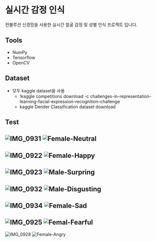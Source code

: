 # 실시간 감정 인식

컨볼루션 신경망을 사용한 실시간 얼굴 감정 및 성별 인식 프로젝트 입니다.

## Tools

- NumPy
- Tensorflow
- OpenCV

## Dataset
- 모두 kaggle dataset을 사용
   - !kaggle competitions download -c challenges-in-representation-learning-facial-expression-recognition-challenge
   - kaggle Dender Classification dataset download

## Test
![IMG_0931](https://user-images.githubusercontent.com/80025812/236637212-48f05a49-bcbf-4c76-88a6-edfd170149c0.jpg)                 ![Female-Neutral](https://user-images.githubusercontent.com/80025812/236637701-d0bd00f2-bbde-46c9-a9ee-8712f5768d9a.png)
---------------------------------------
![IMG_0922](https://user-images.githubusercontent.com/80025812/236637797-c30ce447-c8f0-4209-9dff-6f8d6daa0597.jpg)                 ![Female-Happy](https://user-images.githubusercontent.com/80025812/236637782-dec9b9db-a701-478c-b649-6cfa897d77fd.png)
---------------------------------------
![IMG_0923](https://user-images.githubusercontent.com/80025812/236637825-01baee83-3c20-408e-ac0c-364c7cc365fb.jpg)                 ![Male-Surpring](https://user-images.githubusercontent.com/80025812/236637788-6a8c99ab-776f-4b6c-b0aa-5d99ce6ffa32.png)
---------------------------------------
![IMG_0932](https://user-images.githubusercontent.com/80025812/236637855-6cb17db7-05cb-4177-a396-77157e8772a8.jpg)                 ![Male-Disgusting](https://user-images.githubusercontent.com/80025812/236637787-90a4b5a4-07a7-4bf9-852f-45b1ba60f8f1.png)
---------------------------------------
![IMG_0934](https://user-images.githubusercontent.com/80025812/236637943-cd6ca60b-fcfe-4689-b7a5-6e4661695156.jpg)                 ![Female-Sad](https://user-images.githubusercontent.com/80025812/236637786-4f8db0f1-c4cc-4c68-a90a-ecc12a568db1.png)
---------------------------------------
![IMG_0925](https://user-images.githubusercontent.com/80025812/236637969-1cc50832-ddcd-49e9-aa54-1608f12e0629.jpg)                 ![Femal-Fearful](https://user-images.githubusercontent.com/80025812/236637776-94ece0fe-c966-48f7-b3e9-39b038d336d5.png)
---------------------------------------
![IMG_0928](https://user-images.githubusercontent.com/80025812/236637995-4eb40096-a20c-4c9d-8807-94c3a3606b19.jpg)                 ![Female-Angry](https://user-images.githubusercontent.com/80025812/236637778-0b1146a1-c911-40a9-bf86-cc61b7843e18.png)

